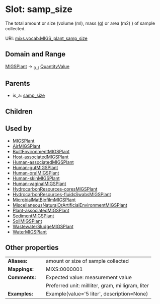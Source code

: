 
# Slot: samp_size


The total amount or size (volume (ml), mass (g) or area (m2) ) of sample collected.

URI: [mixs.vocab:MIGS_plant_samp_size](https://w3id.org/mixs/vocab/MIGS_plant_samp_size)


## Domain and Range

[MIGSPlant](MIGSPlant.md) &#8594;  <sub>0..1</sub> [QuantityValue](QuantityValue.md)

## Parents

 *  is_a: [samp_size](samp_size.md)

## Children


## Used by

 * [MIGSPlant](MIGSPlant.md)
 * [AirMIGSPlant](AirMIGSPlant.md)
 * [BuiltEnvironmentMIGSPlant](BuiltEnvironmentMIGSPlant.md)
 * [Host-associatedMIGSPlant](Host-associatedMIGSPlant.md)
 * [Human-associatedMIGSPlant](Human-associatedMIGSPlant.md)
 * [Human-gutMIGSPlant](Human-gutMIGSPlant.md)
 * [Human-oralMIGSPlant](Human-oralMIGSPlant.md)
 * [Human-skinMIGSPlant](Human-skinMIGSPlant.md)
 * [Human-vaginalMIGSPlant](Human-vaginalMIGSPlant.md)
 * [HydrocarbonResources-coresMIGSPlant](HydrocarbonResources-coresMIGSPlant.md)
 * [HydrocarbonResources-fluidsSwabsMIGSPlant](HydrocarbonResources-fluidsSwabsMIGSPlant.md)
 * [MicrobialMatBiofilmMIGSPlant](MicrobialMatBiofilmMIGSPlant.md)
 * [MiscellaneousNaturalOrArtificialEnvironmentMIGSPlant](MiscellaneousNaturalOrArtificialEnvironmentMIGSPlant.md)
 * [Plant-associatedMIGSPlant](Plant-associatedMIGSPlant.md)
 * [SedimentMIGSPlant](SedimentMIGSPlant.md)
 * [SoilMIGSPlant](SoilMIGSPlant.md)
 * [WastewaterSludgeMIGSPlant](WastewaterSludgeMIGSPlant.md)
 * [WaterMIGSPlant](WaterMIGSPlant.md)

## Other properties

|  |  |  |
| --- | --- | --- |
| **Aliases:** | | amount or size of sample collected |
| **Mappings:** | | MIXS:0000001 |
| **Comments:** | | Expected value: measurement value |
|  | | Preferred unit: millliter, gram, milligram, liter |
| **Examples:** | | Example(value='5 liter', description=None) |

